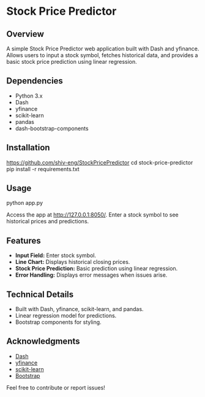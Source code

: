 # Stock Price Predictor

## Overview
A simple Stock Price Predictor web application built with Dash and yfinance. Allows users to input a stock symbol, fetches historical data, and provides a basic stock price prediction using linear regression.

## Dependencies
- Python 3.x
- Dash
- yfinance
- scikit-learn
- pandas
- dash-bootstrap-components

## Installation
https://github.com/shiv-eng/StockPricePredictor
cd stock-price-predictor
pip install -r requirements.txt


## Usage
python app.py

Access the app at http://127.0.0.1:8050/. Enter a stock symbol to see historical prices and predictions.

## Features
- **Input Field:** Enter stock symbol.
- **Line Chart:** Displays historical closing prices.
- **Stock Price Prediction:** Basic prediction using linear regression.
- **Error Handling:** Displays error messages when issues arise.

## Technical Details
- Built with Dash, yfinance, scikit-learn, and pandas.
- Linear regression model for predictions.
- Bootstrap components for styling.


## Acknowledgments
- [Dash](https://dash.plotly.com/)
- [yfinance](https://pypi.org/project/yfinance/)
- [scikit-learn](https://scikit-learn.org/)
- [Bootstrap](https://getbootstrap.com/)

Feel free to contribute or report issues!
